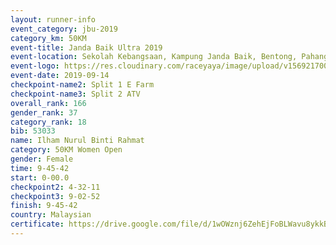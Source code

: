 ```yaml
---
layout: runner-info 
event_category: jbu-2019 
category_km: 50KM 
event-title: Janda Baik Ultra 2019
event-location: Sekolah Kebangsaan, Kampung Janda Baik, Bentong, Pahang, Malaysia 
event-logo: https://res.cloudinary.com/raceyaya/image/upload/v1569217009/logo/janda-baik_vch1pc.jpg 
event-date: 2019-09-14 
checkpoint-name2: Split 1 E Farm 
checkpoint-name3: Split 2 ATV 
overall_rank: 166
gender_rank: 37
category_rank: 18
bib: 53033
name: Ilham Nurul Binti Rahmat
category: 50KM Women Open
gender: Female
time: 9-45-42
start: 0-00.0
checkpoint2: 4-32-11
checkpoint3: 9-02-52
finish: 9-45-42
country: Malaysian
certificate: https://drive.google.com/file/d/1wOWznj6ZehEjFoBLWavu8ykkBEFEG8Nj/view?usp=sharing
---
```

